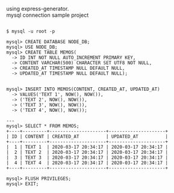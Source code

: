 using express-generator.<br>
mysql connection sample project

<pre>
<code>
$ mysql -u root -p

mysql> CREATE DATABASE NODE_DB;
mysql> USE NODE_DB;
mysql> CREATE TABLE MEMOS(
  -> ID INT NOT NULL AUTO_INCREMENT PRIMARY KEY,
  -> CONTENT VARCHAR(500) CHARACTER SET UTF8 NOT NULL,
  -> CREATED_AT TIMESTAMP NULL DEFAULT NULL,
  -> UPDATED_AT TIMESTAMP NULL DEFAULT NULL);
  

mysql> INSERT INTO MEMOS(CONTENT, CREATED_AT, UPDATED_AT)
  -> VALUES('TEXT 1', NOW(), NOW()),
  -> ('TEXT 2', NOW(), NOW()),
  -> ('TEXT 3', NOW(), NOW()),
  -> ('TEXT 4', NOW(), NOW());

---
mysql> SELECT * FROM MEMOS;
+----+---------+---------------------+---------------------+
| ID | CONTENT | CREATED_AT          | UPDATED_AT          |
+----+---------+---------------------+---------------------+
|  1 | TEXT 1  | 2020-03-17 20:34:17 | 2020-03-17 20:34:17 |
|  2 | TEXT 2  | 2020-03-17 20:34:17 | 2020-03-17 20:34:17 |
|  3 | TEXT 3  | 2020-03-17 20:34:17 | 2020-03-17 20:34:17 |
|  4 | TEXT 4  | 2020-03-17 20:34:17 | 2020-03-17 20:34:17 |
+----+---------+---------------------+---------------------+

mysql> FLUSH PRIVILEGES;
mysql> EXIT;
</code>
</pre>